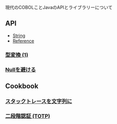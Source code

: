 
現代のCOBOLことJavaのAPIとライブラリーについて

## API
* [String](api/string.html)
* [Reference](api/reference.html)

### [型変換 (1)](api/convert.html)

### [Nullを避ける](null.html)


## Cookbook

### [スタックトレースを文字列に](cookbook/stacktrace.html)

### [二段階認証 (TOTP)](cookbook/totp.html)
